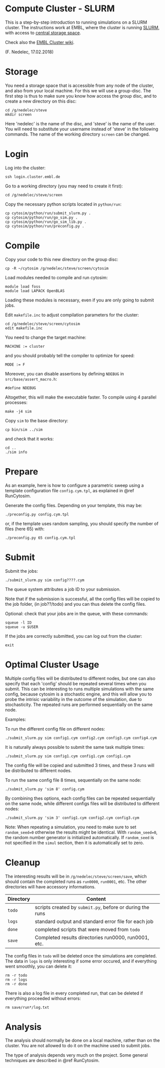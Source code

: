 # Compute Cluster - SLURM

This is a step-by-step introduction to running simulations on a SLURM cluster.
The instructions work at EMBL, where the cluster is running [SLURM](https://slurm.schedmd.com), with access to [central storage space](http://intranet.embl.de/it_services/services/data_storage/index.html).
 
Check also the <a href="https://wiki.embl.de/cluster">EMBL Cluster wiki</a>.

(F. Nedelec, 17.02.2018)

# Storage
 
You need a storage space that is accessible from any node of the cluster, 
and also from your local machine.
For this we will use a group-disc.
The first step is thus to make sure you know how access the group disc,
and to create a new directory on this disc:
	 
	cd /g/nedelec/steve
	mkdir screen
 
Here 'nedelec' is the name of the disc, and 'steve' is the name of the user.
You will need to substitute your username instead of 'steve' in the following
commands. The name of the working directory `screen` can be changed.
 
# Login
 
Log into the cluster:

	ssh login.cluster.embl.de

Go to a working directory (you may need to create it first):

	cd /g/nedelec/steve/screen
 
Copy the necessary python scripts located in `python/run`:

	cp cytosim/python/run/submit_slurm.py .
	cp cytosim/python/run/go_sim.py .
	cp cytosim/python/run/go_sim_lib.py .
	cp cytosim/python/run/preconfig.py .

# Compile
 
Copy your code to this new directory on the group disc:

	cp -R ~/cytosim /g/nedelec/steve/screen/cytosim

Load modules needed to compile and run cytosim:

	module load foss
	module load LAPACK OpenBLAS

Loading these modules is necessary, even if you are only going to submit jobs.

Edit `makefile.inc` to adjust compilation parameters for the cluster:

	cd /g/nedelec/steve/screen/cytosim
	edit makefile.inc

You need to change the target machine:

	MACHINE := cluster

and you should probably tell the compiler to optimize for speed:

	MODE := F

Moreover, you can disable assertions by defining `NDEBUG` in `src/base/assert_macro.h`:

	#define NDEBUG

Altogether, this will make the executable faster.
To compile using 4 parallel processes:

	make -j4 sim

Copy `sim` to the base directory:

	cp bin/sim ../sim

and check that it works:

	cd ..
	./sim info

# Prepare
 
As an example, here is how to configure a parametric sweep using a template
configuration file `config.cym.tpl`, as explained in @ref RunCytosim.
 
Generate the config files. Depending on your template, this may be:

	./preconfig.py config.cym.tpl

or, if the template uses random sampling, you should specify the number of files
(here 65) with:

	./preconfig.py 65 config.cym.tpl

# Submit

Submit the jobs:

	./submit_slurm.py sim config????.cym

The queue system attributes a job ID to your submission.

Note that if the submission is successful, all the config files will be copied
to the job folder, (in job??/todo) and you can thus delete the config files.

Optional: check that your jobs are in the queue, with these commands:

	squeue -l ID
	squeue -u $USER

If the jobs are correctly submitted, you can log out from the cluster:

	exit

# Optimal Cluster Usage

Multiple config files will be distributed to different nodes, but one can also
specify that each 'config' should be repeated several times when you submit.
This can be interesting to runs multiple simulations with the same config,
because cytosim is a stochastic engine, and this will allow you to probe the
intrisic variability in the outcome of the simulation, due to stochasticity.
The repeated runs are performed sequentially on the same node.

Examples:

To run the different config file on different nodes:

	./submit_slurm.py sim config1.cym config2.cym config3.cym config4.cym

It is naturally always possible to submit the same task multiple times:

	./submit_slurm.py sim config1.cym config1.cym config1.cym

The config file will be copied and submitted 3 times, and these 3 runs will
be distributed to different nodes.

To run the same config file 8 times, sequentially on the same node:

	./submit_slurm.py 'sim 8' config.cym

By combining thes options, each config files can be repeated sequentially on the
same node, while different configs files will be distributed to different nodes:

	./submit_slurm.py 'sim 3' config1.cym config2.cym config3.cym

Note: When repeating a simulation, you need to make sure to set `random_seed=0`
otherwise the results might be identical. With `random_seed=0`, the random number
generator is initialized automatically. If `random_seed` is not specified in the
`simul` section, then it is automatically set to zero.


# Cleanup
 
The interesting results will be in `/g/nedelec/steve/screen/save`, 
which should contain the completed runs as `run0000`, `run0001`, etc.
The other directories will have accessory informations.
 
Directory       |   Content                                                |
----------------|-----------------------------------------------------------
`todo`          | scripts created by `submit.py`, before or during the runs
`logs`          | standard output and standard error file for each job
`done`          | completed scripts that were moved from `todo`
`save`          | Completed results directories run0000, run0001, etc.

The config files in `todo` will be deleted once the simulations are completed.
The data in `logs` is only interesting if some error occured,
and if everything went smoothly, you can delete it:

	rm -r todo
	rm -r logs
	rm -r done

There is also a log file in every completed run, that can be deleted if everything
proceeded without errors:

	rm save/run*/log.txt
	

# Analysis

The analysis should normally be done on a local machine, rather than on the cluster.
You are not allowed to do it on the machine used to submit jobs.
 
The type of analysis depends very much on the project.
Some general techniques are described in @ref RunCytosim.
 
